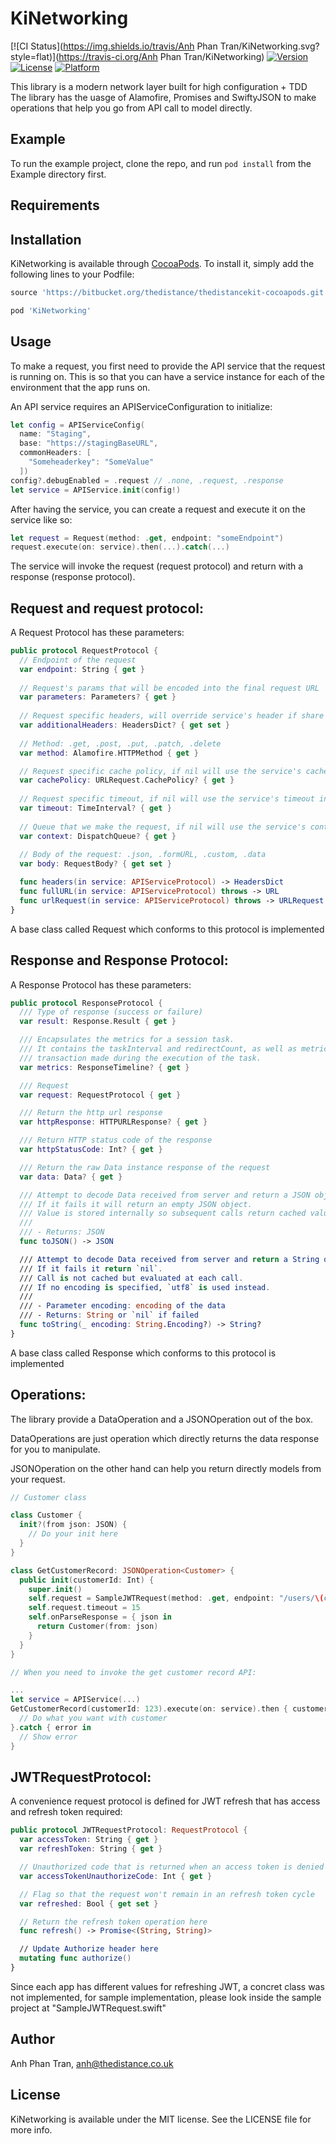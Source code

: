 # KiNetworking

[![CI Status](https://img.shields.io/travis/Anh Phan Tran/KiNetworking.svg?style=flat)](https://travis-ci.org/Anh Phan Tran/KiNetworking)
[![Version](https://img.shields.io/cocoapods/v/KiNetworking.svg?style=flat)](https://cocoapods.org/pods/KiNetworking)
[![License](https://img.shields.io/cocoapods/l/KiNetworking.svg?style=flat)](https://cocoapods.org/pods/KiNetworking)
[![Platform](https://img.shields.io/cocoapods/p/KiNetworking.svg?style=flat)](https://cocoapods.org/pods/KiNetworking)

This library is a modern network layer built for high configuration + TDD
The library has the uasge of Alamofire, Promises and SwiftyJSON to make operations that help you go from API call to model directly.

## Example

To run the example project, clone the repo, and run `pod install` from the Example directory first.

## Requirements

## Installation

KiNetworking is available through [CocoaPods](http://cocoapods.org). To install
it, simply add the following lines to your Podfile:

```ruby
source 'https://bitbucket.org/thedistance/thedistancekit-cocoapods.git'
```

```ruby
pod 'KiNetworking'
```

## Usage

To make a request, you first need to provide the API service that the request is running on. This is so that you can have a service instance for each of the environment that the app runs on.

An API service requires an APIServiceConfiguration to initialize:

```swift
let config = APIServiceConfig(
  name: "Staging",
  base: "https://stagingBaseURL",
  commonHeaders: [
    "Someheaderkey": "SomeValue"
  ])
config?.debugEnabled = .request // .none, .request, .response
let service = APIService.init(config!)
```

After having the service, you can create a request and execute it on the service like so:

```swift
let request = Request(method: .get, endpoint: "someEndpoint")
request.execute(on: service).then(...).catch(...)
```

The service will invoke the request (request protocol) and return with a response (response protocol).

## Request and request protocol: 
A Request Protocol has these parameters:

```swift
public protocol RequestProtocol {
  // Endpoint of the request
  var endpoint: String { get }
  
  // Request's params that will be encoded into the final request URL
  var parameters: Parameters? { get }
  
  // Request specific headers, will override service's header if share the same key, else, append to the service's headers
  var additionalHeaders: HeadersDict? { get set }
  
  // Method: .get, .post, .put, .patch, .delete
  var method: Alamofire.HTTPMethod { get }

  // Request specific cache policy, if nil will use the service's cache policy
  var cachePolicy: URLRequest.CachePolicy? { get }
  
  // Request specific timeout, if nil will use the service's timeout interval
  var timeout: TimeInterval? { get }
  
  // Queue that we make the request, if nil will use the service's context
  var context: DispatchQueue? { get }
  
  // Body of the request: .json, .formURL, .custom, .data
  var body: RequestBody? { get set }

  func headers(in service: APIServiceProtocol) -> HeadersDict
  func fullURL(in service: APIServiceProtocol) throws -> URL
  func urlRequest(in service: APIServiceProtocol) throws -> URLRequest
}
```

A base class called Request which conforms to this protocol is implemented

## Response and Response Protocol:
A Response Protocol has these parameters:

```swift
public protocol ResponseProtocol {
  /// Type of response (success or failure)
  var result: Response.Result { get }

  /// Encapsulates the metrics for a session task.
  /// It contains the taskInterval and redirectCount, as well as metrics for each request / response
  /// transaction made during the execution of the task.
  var metrics: ResponseTimeline? { get }

  /// Request
  var request: RequestProtocol { get }

  /// Return the http url response
  var httpResponse: HTTPURLResponse? { get }

  /// Return HTTP status code of the response
  var httpStatusCode: Int? { get }

  /// Return the raw Data instance response of the request
  var data: Data? { get }

  /// Attempt to decode Data received from server and return a JSON object.
  /// If it fails it will return an empty JSON object.
  /// Value is stored internally so subsequent calls return cached value.
  ///
  /// - Returns: JSON
  func toJSON() -> JSON

  /// Attempt to decode Data received from server and return a String object.
  /// If it fails it return `nil`.
  /// Call is not cached but evaluated at each call.
  /// If no encoding is specified, `utf8` is used instead.
  ///
  /// - Parameter encoding: encoding of the data
  /// - Returns: String or `nil` if failed
  func toString(_ encoding: String.Encoding?) -> String?
}
```

A base class called Response which conforms to this protocol is implemented

## Operations:

The library provide a DataOperation and a JSONOperation out of the box. 

DataOperations are just operation which directly returns the data response for you to manipulate.

JSONOperation on the other hand can help you return directly models from your request.

```swift
// Customer class

class Customer {
  init?(from json: JSON) {
    // Do your init here
  }
}
```

```swift
class GetCustomerRecord: JSONOperation<Customer> {
  public init(customerId: Int) {
    super.init()
    self.request = SampleJWTRequest(method: .get, endpoint: "/users/\(customerId)", parameters: nil, encoder: JSONEncoding.default)
    self.request.timeout = 15
    self.onParseResponse = { json in
      return Customer(from: json)
    }
  }
}
```

```swift
// When you need to invoke the get customer record API:

...
let service = APIService(...)
GetCustomerRecord(customerId: 123).execute(on: service).then { customer in
  // Do what you want with customer
}.catch { error in
  // Show error
}
```

## JWTRequestProtocol:

A convenience request protocol is defined for JWT refresh that has access and refresh token required:

```swift
public protocol JWTRequestProtocol: RequestProtocol {
  var accessToken: String { get }
  var refreshToken: String { get }

  // Unauthorized code that is returned when an access token is denied access. (so we know when to do refresh)
  var accessTokenUnauthorizeCode: Int { get }

  // Flag so that the request won't remain in an refresh token cycle
  var refreshed: Bool { get set }

  // Return the refresh token operation here
  func refresh() -> Promise<(String, String)>

  // Update Authorize header here
  mutating func authorize()
}
```

Since each app has different values for refreshing JWT, a concret class was not implemented, for sample implementation, please look inside the sample project at "SampleJWTRequest.swift"

## Author

Anh Phan Tran, anh@thedistance.co.uk

## License

KiNetworking is available under the MIT license. See the LICENSE file for more info.

